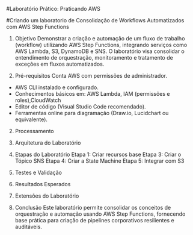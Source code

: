 #Laboratório Prático: Praticando AWS

#Criando um laboratorio de Consolidação de Workflows Automatizados com AWS Step Functions

1. Objetivo
Demonstrar a criação e automação de um fluxo de trabalho (workflow) utilizando AWS Step Functions, integrando serviços como AWS Lambda, S3, DynamoDB e SNS.
O laboratório visa consolidar o entendimento de orquestração, monitoramento e tratamento de exceções em fluxos automatizados.

2. Pré-requisitos
Conta AWS com permissões de administrador.
 - AWS CLI instalado e configurado.
 - Conhecimentos básicos em: AWS Lambda, IAM (permissões e roles),CloudWatch
 - Editor de código (Visual Studio Code recomendado).
 - Ferramentas online para diagramação (Draw.io, Lucidchart ou equivalente).

2. Processamento

3. Arquitetura do Laboratório


4. Etapas do Laboratório
Etapa 1: Criar recursos base
Etapa 3: Criar o Tópico SNS
Etapa 4: Criar a State Machine
Etapa 5: Integrar com S3

5. Testes e Validação

6. Resultados Esperados

7. Extensões do Laboratório

8. Conclusão
 Este laboratório permite consolidar os conceitos de orquestração e automação usando AWS Step Functions, 
fornecendo base prática para criação de pipelines corporativos resilientes e auditáveis.
